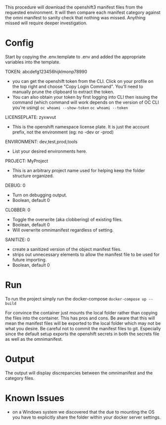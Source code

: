 This procedure will download the openshift3 manifest files from the requested environment.  It will then compare each manifest category against the omni manifest to sanity check that nothing was missed.  Anything missed will require deeper investigation.

# Config

Start by copying the .env.template to .env and added the appropriate variables into the template.

TOKEN: abcdefg123456hijklmonp78990
- you can get the openshift token from the CLI.  Click on your profile on the top right and choose "Copy Login Command".  You'll need to manually prune the clipboard to extract the token.
- You can also obtain your token by first logging into CLI then issuing the command (which command will work depends on the version of OC CLI you're using)
`oc whoami --show-token`
`oc whoami --token`

LICENSEPLATE: zyxwvut
- This is the openshift namespace license plate. It is just the account prefix, not the environment (eg: no -dev or -prod)

ENVIRONMENT: dev,test,prod,tools
- List your desired environments here.

PROJECT: MyProject
- This is an arbitrary project name used for helping keep the folder structure organized.

DEBUG: 0
- Turn on debugging output.
- Boolean, default 0

CLOBBER: 0
 - Toggle the overwrite (aka clobbering) of existing files.
 - Boolean, default 0
 - Will overwrite omnimanifest regardless of setting.

SANITIZE: 0
 - create a sanitized version of the object manifest files.
 - strips out unnecessary elements to allow the manifest file to be used for future importing.
 - Boolean, default 0

# Run

To run the project simply run the docker-compose
`docker-compose up --build`

For convince the container just mounts the local folder rather than copying the files into the container. This has pros and cons.  Be aware that this will mean the manifest files will be exported to the local folder which may not be what you desire.  Be careful not to commit the manifest files to git.  Especially since the default setup exports the openshift secrets in both the secrets file as well as the omnimanifest.
# Output

The output will display discrepancies between the omnimanifest and the category files.

# Known Issues
- on a Windows system we discovered that the due to mounting the OS you have to explicitly share the folder within your docker server settings.
